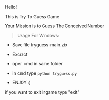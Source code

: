 Hello!

This is Try To Guess Game

Your Mission is to Guess The Conceived Number
   
> Usage For Windows:
  - Save file tryguess-main.zip
  - Excract
  - open cmd in same folder
  - in cmd type ```python tryguess.py```
  
  - ENJOY  :)
  
if you want to exit ingame type "exit"
